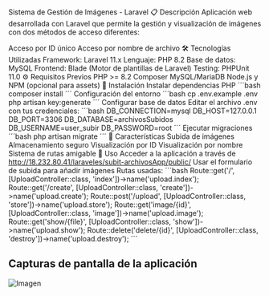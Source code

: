 Sistema de Gestión de Imágenes - Laravel
📋 Descripción
Aplicación web desarrollada con Laravel que permite la gestión y visualización de imágenes con dos métodos de acceso diferentes:

Acceso por ID único
Acceso por nombre de archivo
🛠️ Tecnologías Utilizadas
Framework: Laravel 11.x
Lenguaje: PHP 8.2
Base de datos: MySQL
Frontend: Blade (Motor de plantillas de Laravel)
Testing: PHPUnit 11.0
⚙️ Requisitos Previos
PHP >= 8.2
Composer
MySQL/MariaDB
Node.js y NPM (opcional para assets)
🚀 Instalación
Instalar dependencias PHP
´´´bash
composer install
´´´ 
Configuración del entorno
´´´bash
cp .env.example .env
php artisan key:generate
´´´
Configurar base de datos Editar el archivo .env con tus credenciales:
´´´bash
DB_CONNECTION=mysql
DB_HOST=127.0.0.1
DB_PORT=3306
DB_DATABASE=archivosSubidos
DB_USERNAME=user_subir
DB_PASSWORD=root
´´´
Ejecutar migraciones
´´´bash
php artisan migrate
´´´
📝 Características
Subida de imágenes
Almacenamiento seguro
Visualización por ID
Visualización por nombre
Sistema de rutas amigable
🔧 Uso
Acceder a la aplicación a través de http://18.232.80.41/laraveles/subit-archivosApp/public/
Usar el formulario de subida para añadir imágenes
Rutas usadas:
´´´bash
Route::get('/', [UploadController::class, 'index'])->name('upload.index');
Route::get('/create', [UploadController::class, 'create'])->name('upload.create');
Route::post('/upload', [UploadController::class, 'store'])->name('upload.store');
Route::get('image/{id}', [UploadController::class, 'image'])->name('upload.image');
Route::get('show/{file}', [UploadController::class, 'show'])->name('upload.show');
Route::delete('delete/{id}', [UploadController::class, 'destroy'])->name('upload.destroy');
´´´
## Capturas de pantalla de la aplicación

<img src="./caturas/1.png" alt="Imagen">

